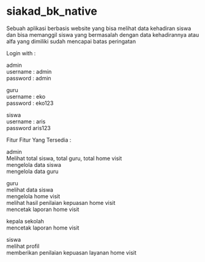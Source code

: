 # siakad_bk_native
Sebuah aplikasi berbasis website yang bisa melihat data kehadiran siswa dan bisa memanggil siswa yang bermasalah dengan data kehadirannya atau alfa yang dimiliki sudah mencapai batas peringatan 

Login with :

admin<br>
username : admin<br>
password : admin

guru<br>
username : eko<br>
password : eko123

siswa<br>
username : aris<br>
password aris123


Fitur Fitur Yang Tersedia :

admin<br>
Melihat total siswa, total guru, total home visit<br>
mengelola data siswa<br>
mengelola data guru

guru<br>
melihat data siswa<br>
mengelola home visit<br>
melihat hasil penilaian kepuasan home visit<br>
mencetak laporan home visit

kepala sekolah<br>
mencetak laporan home visit

siswa<br>
melihat profil<br>
memberikan penilaian kepuasan layanan home visit
